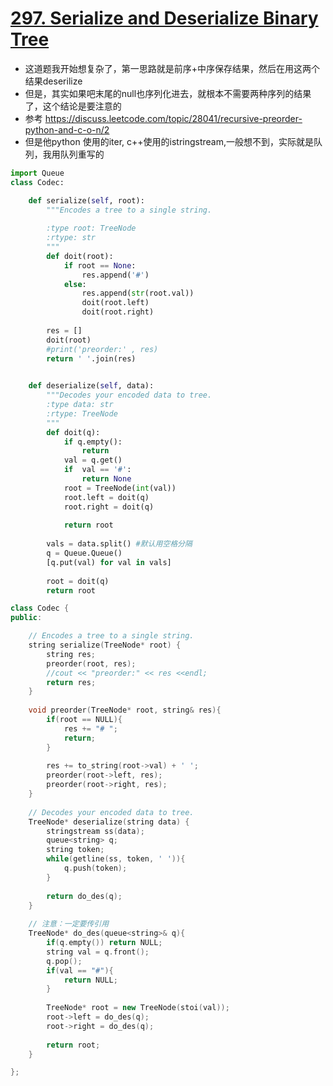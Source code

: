 # [297. Serialize and Deserialize Binary Tree](https://leetcode.com/problems/serialize-and-deserialize-binary-tree/?tab=Solutions)

*  这道题我开始想复杂了，第一思路就是前序+中序保存结果，然后在用这两个结果deserilize
*  但是，其实如果吧末尾的null也序列化进去，就根本不需要两种序列的结果了，这个结论是要注意的
*  参考 https://discuss.leetcode.com/topic/28041/recursive-preorder-python-and-c-o-n/2
*  但是他python 使用的iter, c++使用的istringstream,一般想不到，实际就是队列，我用队列重写的

```python
import Queue
class Codec:

    def serialize(self, root):
        """Encodes a tree to a single string.
        
        :type root: TreeNode
        :rtype: str
        """
        def doit(root):
            if root == None:
                res.append('#')
            else:
                res.append(str(root.val))
                doit(root.left)
                doit(root.right)
        
        res = []
        doit(root)
        #print('preorder:' , res)
        return ' '.join(res)
        

    def deserialize(self, data):
        """Decodes your encoded data to tree.
        :type data: str
        :rtype: TreeNode
        """
        def doit(q):
            if q.empty():
                return
            val = q.get()
            if  val == '#':
                return None
            root = TreeNode(int(val))
            root.left = doit(q)
            root.right = doit(q)
            
            return root
        
        vals = data.split() #默认用空格分隔
        q = Queue.Queue()
        [q.put(val) for val in vals]
        
        root = doit(q)
        return root
```

```C++
class Codec {
public:

    // Encodes a tree to a single string.
    string serialize(TreeNode* root) {
        string res;
        preorder(root, res);
        //cout << "preorder:" << res <<endl;
        return res;
    }
    
    void preorder(TreeNode* root, string& res){
        if(root == NULL){
            res += "# ";
            return;
        }
        
        res += to_string(root->val) + ' ';
        preorder(root->left, res);
        preorder(root->right, res);
    }
    
    // Decodes your encoded data to tree.
    TreeNode* deserialize(string data) {
        stringstream ss(data);
        queue<string> q;
        string token;
        while(getline(ss, token, ' ')){
            q.push(token);
        }
        
        return do_des(q);
    }
    
    // 注意：一定要传引用
    TreeNode* do_des(queue<string>& q){
        if(q.empty()) return NULL;
        string val = q.front();
        q.pop();
        if(val == "#"){
            return NULL;
        }
        
        TreeNode* root = new TreeNode(stoi(val));
        root->left = do_des(q);
        root->right = do_des(q);
        
        return root;
    }

};
```
